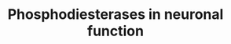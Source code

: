 ---
annotations:
- id: DOID:11119
  parent: disease of mental health
  type: Disease Ontology
  value: Gilles de la Tourette syndrome
- id: DOID:14330
  parent: central nervous system disease
  type: Disease Ontology
  value: Parkinson's disease
- id: DOID:12858
  parent: central nervous system disease
  type: Disease Ontology
  value: Huntington's disease
- id: PW:0000272
  parent: signaling pathway
  type: Pathway Ontology
  value: neuron-to-neuron signaling pathways
- id: PW:0000394
  parent: signaling pathway
  type: Pathway Ontology
  value: dopamine signaling pathway
- id: PW:0000844
  parent: signaling pathway
  type: Pathway Ontology
  value: glutamate signaling pathway
- id: DOID:1094
  parent: disease of mental health
  type: Disease Ontology
  value: attention deficit hyperactivity disorder
- id: DOID:10652
  parent: central nervous system disease
  type: Disease Ontology
  value: Alzheimer's disease
- id: DOID:10933
  parent: disease of mental health
  type: Disease Ontology
  value: obsessive-compulsive disorder
- id: DOID:5419
  parent: disease of mental health
  type: Disease Ontology
  value: schizophrenia
- id: CL:0000540
  parent: animal cell
  type: Cell Type Ontology
  value: neuron
authors:
- Fehrhart
- Egonw
- MaintBot
description: Phosphodiesterases are enzymes which break phosphodiester bonds and play
  an importan role in signaling pathways, especially in second messenger pathways
  which involve cyclic AMP or GMP.
last-edited: 2019-09-17
ndex: de7ec960-8b69-11eb-9e72-0ac135e8bacf
organisms:
- Homo sapiens
redirect_from:
- /index.php/Pathway:WP4222
- /instance/WP4222
revision: null
schema-jsonld:
- '@context': https://schema.org/
  '@id': https://wikipathways.github.io/pathways/WP4222.html
  '@type': Dataset
  creator:
    '@type': Organization
    name: WikiPathways
  description: Phosphodiesterases are enzymes which break phosphodiester bonds and
    play an importan role in signaling pathways, especially in second messenger pathways
    which involve cyclic AMP or GMP.
  keywords:
  - ''
  - ADCY1
  - ADCY10
  - ADCY2
  - ADCY3
  - ADCY4
  - ADCY5
  - ADCY6
  - ADCY7
  - ADCY8
  - ADCY9
  - ADORA2A
  - AMP
  - AMPA
  - CHRNA7
  - CREB
  - CaMK
  - Caffeine
  - Calcium
  - Cilostazol
  - Cyclic AMP
  - Cyclic GMP
  - DARPP-32
  - DRD1
  - DRD2
  - Dopamine
  - GMP
  - GRIA1
  - GRIN1
  - GRIN2A
  - GRIN2B
  - GRIN2C
  - GRIN2D
  - GUCY1A2
  - GUCY1A3
  - GUCY1B2
  - GUCY1B3
  - L-Glutamate
  - NOS1
  - Nitric oxide
  - PDE
  - PDE10A
  - PDE11A
  - PDE12
  - PDE1A
  - PDE1B
  - PDE1C
  - PDE2A
  - PDE3A
  - PDE3B
  - PDE4A
  - PDE4B
  - PDE4C
  - PDE4D
  - PDE5A
  - PDE6A
  - PDE6B
  - PDE6C
  - PDE6D
  - PDE6G
  - PDE6H
  - PDE7A
  - PDE7B
  - PDE8A
  - PDE8B
  - PDE9A
  - PDE?
  - PKA
  - PKG
  - Rolipram
  - Sildenafil
  license: CC0
  name: Phosphodiesterases in neuronal function
seo: CreativeWork
title: Phosphodiesterases in neuronal function
wpid: WP4222
---